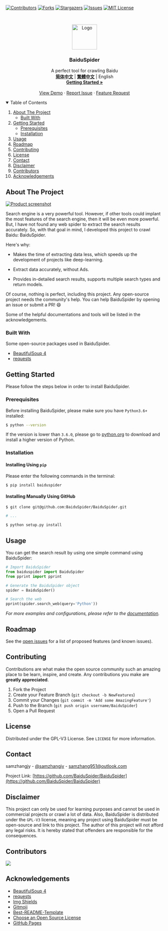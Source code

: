 <!--
*** Thanks for checking out the Best-README-Template. If you have a suggestion
*** that would make this better, please fork the repo and create a pull request
*** or simply open an issue with the tag "enhancement".
*** Thanks again! Now go create something AMAZING! :D
-->



<!-- PROJECT SHIELDS -->
<!--
*** I'm using markdown "reference style" links for readability.
*** Reference links are enclosed in brackets [ ] instead of parentheses ( ).
*** See the bottom of this document for the declaration of the reference variables
*** for contributors-url, forks-url, etc. This is an optional, concise syntax you may use.
*** https://www.markdownguide.org/basic-syntax/#reference-style-links
-->
[![Contributors][contributors-shield]][contributors-url]
[![Forks][forks-shield]][forks-url]
[![Stargazers][stars-shield]][stars-url]
[![Issues][issues-shield]][issues-url]
[![MIT License][license-shield]][license-url]



<!-- PROJECT LOGO -->
<br />
<p align="center">
  <a href="https://github.com/BaiduSpider/BaiduSpider">
    <img src="https://baiduspider.github.io/assets/logo.png" alt="Logo" width="80" height="80">
  </a>

  <h3 align="center">BaiduSpider</h3>

  <p align="center">
    A perfect tool for crawling Baidu
    <br />
    <a href="https://github.com/BaiduSpider/BaiduSpider/blob/dev/README.md"><strong>简体中文</strong></a>
    |
    <a href="https://github.com/BaiduSpider/BaiduSpider/blob/dev/README-zh-tw.md"><strong>繁體中文</strong></a>
    |
    <span>English</span>
    <br />
    <a href="https://baiduspider.github.io/"><strong>Getting Started »</strong></a>
    <br />
    <br />
    <a href="https://baiduspider.github.io/usage/get-started/">View Demo</a>
    ·
    <a href="https://github.com/BaiduSpider/BaiduSpider/issues">Report Issue</a>
    ·
    <a href="https://github.com/BaiduSpider/BaiduSpider/issues">Feature Request</a>
  </p>
</p>



<!-- TABLE OF CONTENTS -->
<details open="open">
  <summary>Table of Contents</summary>
  <ol>
    <li>
      <a href="#about-the-project">About The Project</a>
      <ul>
        <li><a href="#built-with">Built With</a></li>
      </ul>
    </li>
    <li>
      <a href="#getting-started">Getting Started</a>
      <ul>
        <li><a href="#prerequisites">Prerequisites</a></li>
        <li><a href="#installation">Installation</a></li>
      </ul>
    </li>
    <li><a href="#usage">Usage</a></li>
    <li><a href="#roadmap">Roadmap</a></li>
    <li><a href="#contributing">Contributing</a></li>
    <li><a href="#License">License</a></li>
    <li><a href="#contact">Contact</a></li>
    <li><a href="#disclaimer">Disclaimer</a></li>
    <li><a href="#contributors">Contributors</a></li>
    <li><a href="#acknowledgements">Acknowledgements</a></li>
  </ol>
</details>


<!-- ## WARNING

This is the `dev` branch, which is the development branch. All code under this branch may be not tested by the (not written yet) unit tests. Which means, all code or features may be unstable, it is for reference only. We do NOT recommend using this version of BaiduSpider in open source projects. -->


<!-- ABOUT THE PROJECT -->
## About The Project

[![Product screenshot][product-screenshot]](https://baiduspider.github.io)

Search engine is a very powerful tool. However, if other tools could implant the most features of the search engine, then it will be even more powerful. But, I have not found any web spider to extract the search results accurately. So, with that goal in mind, I developed this project to crawl Baidu: BaiduSpider.

Here's why:
* Makes the time of extracting data less, which speeds up the development of projects like deep-learning.

* Extract data accurately, without Ads.

* Provides in-detailed search results, supports multiple search types and return models.

Of course, nothing is perfect, including this project. Any open-source project needs the community's help. You can help BaiduSpider by opening an issue or submit a PR! :smile:

Some of the helpful documentations and tools will be listed in the acknowledgements.

### Built With

Some open-source packages used in BaiduSpider.

* [BeautifulSoup 4](https://www.crummy.com/software/BeautifulSoup/)
* [requests](https://docs.python-requests.org/zh_CN/latest/)



<!-- GETTING STARTED -->
## Getting Started

Please follow the steps below in order to install BaiduSpider.

### Prerequisites

Before installing BaiduSpider, please make sure you have `Python3.6+` installed:

```sh
$ python --version
```

If the version is lower than `3.6.0`, please go to [python.org](https://www.python.org/downloads/) to download and install a higher version of Python.

### Installation

#### Installing Using `pip`

Please enter the following commands in the terminal:

```sh
$ pip install baiduspider
```

#### Installing Manually Using GitHub

```sh
$ git clone git@github.com:BaiduSpider/BaiduSpider.git

# ...

$ python setup.py install
```


<!-- USAGE EXAMPLES -->
## Usage

You can get the search result by using one simple command using BaiduSpider:

```python
# Import BaiduSpider
from baiduspider import BaiduSpider
from pprint import pprint

# Generate the BaiduSpider object
spider = BaiduSpider()

# Search the web
pprint(spider.search_web(query='Python'))
```

_For more examples and configurations, please refer to the [documentation](https://baiduspider.github.io)._



<!-- ROADMAP -->
## Roadmap

See the [open issues](https://github.com/BaiduSpider/BaiduSpider/issues) for a list of proposed features (and known issues).



<!-- CONTRIBUTING -->
## Contributing

Contributions are what make the open source community such an amazing place to be learn, inspire, and create. Any contributions you make are **greatly appreciated**.

1. Fork the Project
2. Create your Feature Branch (`git checkout -b NewFeatures`)
3. Commit your Changes (`git commit -m 'Add some AmazingFeature'`)
4. Push to the Branch (`git push origin username/BaiduSpider`)
5. Open a Pull Request



<!-- LICENSE -->
## License

Distributed under the GPL-V3 License. See `LICENSE` for more information.



<!-- CONTACT -->
## Contact

samzhangjy - [@samzhangjy](https://twitter.com/samzhangjy) - samzhang951@outlook.com

Project Link: [https://github.com/BaiduSpider/BaiduSpider](https://github.com/BaiduSpider/BaiduSpider)


## Disclaimer

This project can only be used for learning purposes and cannot be used in commercial projects or crawl a lot of data. Also, BaiduSpider is distributed under the `GPL-V3` license, meaning any project using BaiduSpider must be open-source and link to this project. The author of this project will not afford any legal risks. It is hereby stated that offenders are responsible for the consequences.


## Contributors

<a href="https://github.com/baiduspider/baiduspider/graphs/contributors">
  <img src="https://contrib.rocks/image?repo=baiduspider/baiduspider" />
</a>


<!-- ACKNOWLEDGEMENTS -->
## Acknowledgements
* [BeautifulSoup 4](https://www.crummy.com/software/BeautifulSoup/)
* [requests](https://docs.python-requests.org/zh_CN/latest/)
* [Img Shields](https://shields.io)
* [Gitmoji](https://gitmoji.dev/)
* [Best-README-Template](https://github.com/othneildrew/Best-README-Template)
* [Choose an Open Source License](https://choosealicense.com)
* [GitHub Pages](https://pages.github.com)





<!-- MARKDOWN LINKS & IMAGES -->
<!-- https://www.markdownguide.org/basic-syntax/#reference-style-links -->
[contributors-shield]: https://img.shields.io/github/contributors/BaiduSpider/BaiduSpider?style=for-the-badge
[contributors-url]: https://github.com/BaiduSpider/BaiduSpider/graphs/contributors
[forks-shield]: https://img.shields.io/github/forks/BaiduSpider/BaiduSpider?style=for-the-badge
[forks-url]: https://github.com/BaiduSpider/BaiduSpider/network/members
[stars-shield]: https://img.shields.io/github/stars/BaiduSpider/BaiduSpider?style=for-the-badge
[stars-url]: https://github.com/BaiduSpider/BaiduSpider/stargazers
[issues-shield]: https://img.shields.io/github/issues/BaiduSpider/BaiduSpider?style=for-the-badge
[issues-url]: https://github.com/BaiduSpider/BaiduSpider/issues
[license-shield]: https://img.shields.io/github/license/BaiduSpider/BaiduSpider?style=for-the-badge
[license-url]: https://github.com/BaiduSpider/BaiduSpider/blob/master/LICENSE
[product-screenshot]: https://i.loli.net/2021/04/22/V7gGrmTDlfR5U24.png